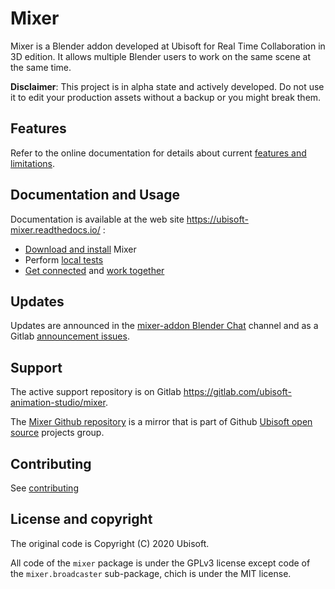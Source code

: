 # Mixer

Mixer is a Blender addon developed at Ubisoft for Real Time Collaboration in 3D edition. It allows multiple Blender users to work on the same scene at the same time.

**Disclaimer**: This project is in alpha state and actively developed. Do not use it to edit your production assets without a backup or you might break them.

## Features

Refer to the online documentation for details about current [features and limitations](https://ubisoft-mixer.readthedocs.io/en/latest/getting-started/features.html).

## Documentation and Usage

Documentation is available at the web site https://ubisoft-mixer.readthedocs.io/ :

- [Download and install](https://ubisoft-mixer.readthedocs.io/en/latest/getting-started/install.html) Mixer
- Perform [local tests](https://ubisoft-mixer.readthedocs.io/en/latest/getting-started/first-steps.html)
- [Get connected](https://ubisoft-mixer.readthedocs.io/en/latest/collaborate/get-connected.html) and [work together](https://ubisoft-mixer.readthedocs.io/en/latest/collaborate/work-together.html)

## Updates

Updates are announced in the [mixer-addon Blender Chat](https://blender.chat/channel/mixer-addon) channel and as a Gitlab [announcement issues](https://gitlab.com/ubisoft-animation-studio/mixer/-/issues?label_name%5B%5D=Information).

## Support

The active support repository is on Gitlab https://gitlab.com/ubisoft-animation-studio/mixer.

The [Mixer Github repository](https://github.com/ubisoft/mixer) is a mirror that is part of Github [Ubisoft open source](https://github.com/ubisoft) projects group.

## Contributing

See [contributing](doc/README.md)

## License and copyright

The original code is Copyright (C) 2020 Ubisoft.

All code of the `mixer` package is under the GPLv3 license except code of the `mixer.broadcaster` sub-package, chich is under the MIT license.

